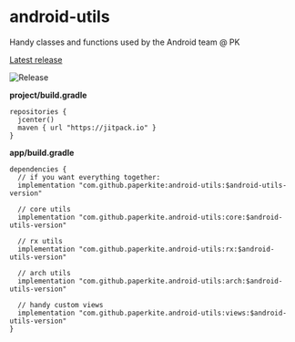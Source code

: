 # android-utils
Handy classes and functions used by the Android team @ PK

<a href=https://jitpack.io/#paperkite/android-utils>Latest release</a> 

![Release](https://jitpack.io/v/paperkite/android-utils.svg)

**project/build.gradle**
```
repositories {
  jcenter()
  maven { url "https://jitpack.io" }
}
```

**app/build.gradle**
```
dependencies {
  // if you want everything together:
  implementation "com.github.paperkite:android-utils:$android-utils-version"
  
  // core utils
  implementation "com.github.paperkite.android-utils:core:$android-utils-version"
  
  // rx utils
  implementation "com.github.paperkite.android-utils:rx:$android-utils-version"

  // arch utils
  implementation "com.github.paperkite.android-utils:arch:$android-utils-version"

  // handy custom views
  implementation "com.github.paperkite.android-utils:views:$android-utils-version"
}
```
